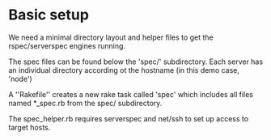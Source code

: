 Basic setup
===========

We need a minimal directory layout and helper files to get the rspec/serverspec engines running.

The spec files can be found below the 'spec/' subdirectory. Each server has an individual directory according ot the hostname (in this demo case, 'node')

A ''Rakefile'' creates a new rake task called 'spec' which includes all files named *_spec.rb from the spec/ subdirectory.

The spec_helper.rb requires serverspec and net/ssh to set up access to target hosts.

